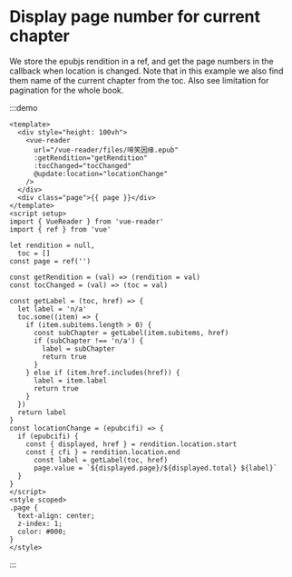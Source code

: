 # Display page number for current chapter

We store the epubjs rendition in a ref, and get the page numbers in the callback when location is changed. Note that in this example we also find them name of the current chapter from the toc. Also see limitation for pagination for the whole book.

:::demo
```vue
<template>
  <div style="height: 100vh">
    <vue-reader
      url="/vue-reader/files/啼笑因缘.epub"
      :getRendition="getRendition"
      :tocChanged="tocChanged"
      @update:location="locationChange"
    />
  </div>
  <div class="page">{{ page }}</div>
</template>
<script setup>
import { VueReader } from 'vue-reader'
import { ref } from 'vue'

let rendition = null,
  toc = []
const page = ref('')

const getRendition = (val) => (rendition = val)
const tocChanged = (val) => (toc = val)

const getLabel = (toc, href) => {
  let label = 'n/a'
  toc.some((item) => {
    if (item.subitems.length > 0) {
      const subChapter = getLabel(item.subitems, href)
      if (subChapter !== 'n/a') {
        label = subChapter
        return true
      }
    } else if (item.href.includes(href)) {
      label = item.label
      return true
    }
  })
  return label
}
const locationChange = (epubcifi) => {
  if (epubcifi) {
    const { displayed, href } = rendition.location.start
    const { cfi } = rendition.location.end
      const label = getLabel(toc, href)
      page.value = `${displayed.page}/${displayed.total} ${label}`
  }
}
</script>
<style scoped>
.page {
  text-align: center;
  z-index: 1;
  color: #000;
}
</style>
```

:::
